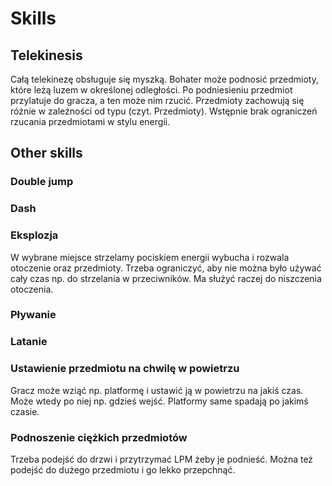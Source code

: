 # Skills

## Telekinesis

Całą telekinezę obsługuje się myszką. Bohater może podnosić przedmioty, które leżą luzem w określonej odległości. Po podniesieniu przedmiot przylatuje do gracza, a ten może nim rzucić. Przedmioty zachowują się różnie w zależności od typu (czyt. Przedmioty). Wstępnie brak ograniczeń rzucania przedmiotami w stylu energii.

## Other skills

### Double jump

### Dash

### Eksplozja
W wybrane miejsce strzelamy pociskiem energii wybucha i rozwala otoczenie oraz przedmioty. Trzeba ograniczyć, aby nie można było używać cały czas np. do strzelania w przeciwników. Ma służyć raczej do niszczenia otoczenia.

### Pływanie

### Latanie

### Ustawienie przedmiotu na chwilę w powietrzu
Gracz może wziąć np. platformę i ustawić ją w powietrzu na jakiś czas. Może wtedy po niej np. gdzieś wejść. Platformy same spadają po jakimś czasie.

### Podnoszenie ciężkich przedmiotów
Trzeba podejść do drzwi i przytrzymać LPM żeby je podnieść. Można też podejść do dużego przedmiotu i go lekko przepchnąć.